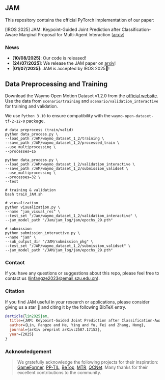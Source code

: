 ## JAM

This repository contains the official PyTorch implementation of our paper:

[IROS 2025] JAM: Keypoint-Guided Joint Prediction after Classification-Aware Marginal Proposal for Multi-Agent Interaction [[arxiv](https://arxiv.org/abs/2507.17152)]

### News
- **[10/08/2025]**: Our code is released!
- **[24/07/2025]**: We release the JAM paper on [arxiv](https://arxiv.org/abs/2507.17152)!
- **[01/07/2025]**: JAM is accepted by IROS 2025🎉!

## Data Preprocessing and Training
Download the Waymo Open Motion Dataset v1.2.0 from the [official website](https://waymo.com/open/download/). Use the data from `scenario/training` and `scenario/validation_interactive` for training and validation.

We use `Python 3.10` to ensure compatibility with the `waymo-open-dataset-tf-2-12-0` package.

```shell
# data preprocess (train/valid)
python data_process.py \
--load_path /JAM/waymo_dataset_1_2/training \ 
--save_path /JAM/waymo_dataset_1_2/processed_train \
--use_multiprocessing \
--processes=16

python data_process.py \
--load_path /JAM/waymo_dataset_1_2/validation_interactive \
--save_path /JAM/waymo_dataset_1_2/submission_validset \
--use_multiprocessing \
--processes=32 \
--test

# training & validation
bash train_JAM.sh

# viusalization
python visualization.py \
--name "jam_visual_res" \
--test_set "/Jam/waymo_dataset_1_2/validation_interactive" \
--jam_model_path "/Jam/jam_log/jam/epochs_29.pth"

# submission
python submission_interactive.py \
--name "jam" \
--sub_output_dir "/JAM/submission_pkg" \
--test_set "/JAM/waymo_dataset_1_2/submission_validset" \
--jam_model_path "/JAM/jam_log/jam/epochs_29.pth"
```

### Contact

If you have any questions or suggestions about this repo, please feel free to contact us (linfangze2023@email.szu.edu.cn).

### Citation

If you find JAM useful in your research or applications, please consider giving us a star 🌟 and citing it by the following BibTeX entry.

```BibTeX
@article{lin2025jam,
  title={JAM: Keypoint-Guided Joint Prediction after Classification-Aware Marginal Proposal for Multi-Agent Interaction},
  author={Lin, Fangze and He, Ying and Yu, Fei and Zhang, Hong},
  journal={arXiv preprint arXiv:2507.17152},
  year={2025}
}
```

### Acknowledgement
>We gratefully acknowledge the following projects for their inspiration: [GameFormer](https://github.com/MCZhi/GameFormer), [PP-TIL](https://github.com/LinFunster/PP-TIL), [BeTop](https://github.com/OpenDriveLab/BeTop/tree/main), [MTR](https://github.com/sshaoshuai/MTR), [QCNet](https://github.com/ZikangZhou/QCNet). Many thanks for their excellent contributions to the community.
